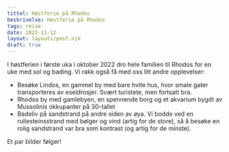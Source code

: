 ```yaml
---
tittel: Høstferie på Rhodos
beskrivelse: Høstferie på Rhodos
tags: reise
date: 2022-11-12
layout: layouts/post.njk
draft: true
---
```

I høstferien i første uka i oktober 2022 dro hele familien til Rhodos for en 
uke med sol og bading. Vi rakk også få med oss litt andre opplevelser: 

- Besøke Lindos, en gammel by med bare hvite hus, hvor smale gater transporteres av eseldrosjer. Svært turistete, men fortsatt bra. 
- Rhodos by med gamlebyen, en spennende borg og et akvarium bygdt av Mussolinis okkupanter på 30-tallet
- Badeliv på sandstrand på andre siden av øya. Vi bodde ved en rullesteinsstrand med bølger og vind (artig for de store), så å besøke en rolig sandstrand var bra som kontrast (og artig for de minste).

Et par bilder følger!

